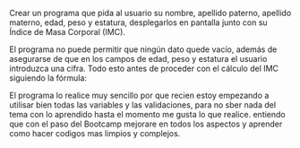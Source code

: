Crear un programa que pida al usuario su nombre, apellido paterno, apellido materno, edad, peso y estatura, desplegarlos en pantalla junto con su Índice de Masa Corporal (IMC).

El programa no puede permitir que ningún dato quede vacío, además de asegurarse de que en los campos de edad, peso y estatura el usuario introduzca una cifra. Todo esto antes de proceder con el cálculo del IMC siguiendo la fórmula:

El programa lo realice muy sencillo por que recien estoy empezando a utilisar bien todas las variables y las validaciones, para no sber nada del tema con lo aprendido hasta el momento me gusta lo que realice. entiendo que con el paso del Bootcamp mejorare en todos los aspectos y aprender como hacer codigos mas limpios y complejos.
